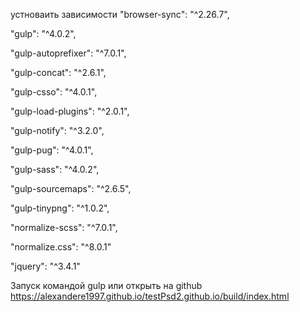 устноваить зависимости "browser-sync": "^2.26.7",

"gulp": "^4.0.2",

"gulp-autoprefixer": "^7.0.1",

"gulp-concat": "^2.6.1",

"gulp-csso": "^4.0.1",

"gulp-load-plugins": "^2.0.1",

"gulp-notify": "^3.2.0",

"gulp-pug": "^4.0.1",

"gulp-sass": "^4.0.2",

"gulp-sourcemaps": "^2.6.5",

"gulp-tinypng": "^1.0.2",

"normalize-scss": "^7.0.1",

"normalize.css": "^8.0.1"

"jquery": "^3.4.1"

Запуск командой gulp
или открыть на github https://alexandere1997.github.io/testPsd2.github.io/build/index.html
